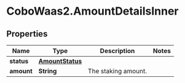 # CoboWaas2.AmountDetailsInner

## Properties

Name | Type | Description | Notes
------------ | ------------- | ------------- | -------------
**status** | [**AmountStatus**](AmountStatus.md) |  | 
**amount** | **String** | The staking amount. | 


